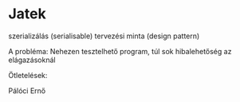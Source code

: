 # Jatek
szerializálás (serialisable)
tervezési minta (design pattern)

A probléma:
Nehezen tesztelhető program, túl sok hibalehetőség az elágazásoknál

Ötletelések:
 
Pálóci Ernő
